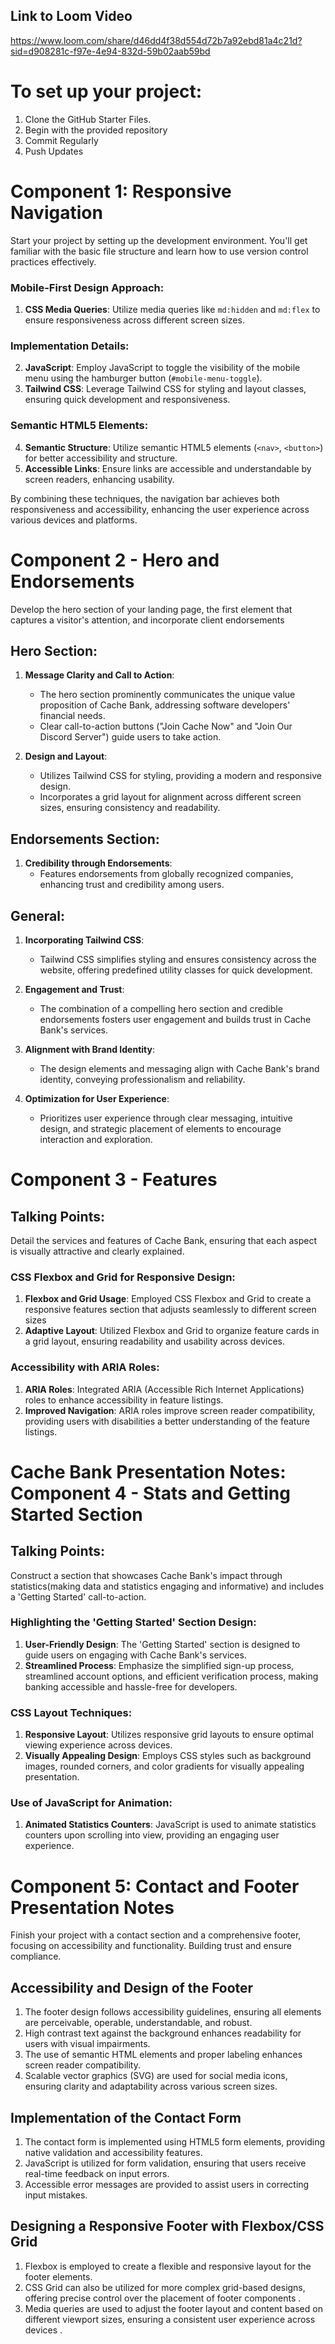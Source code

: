 ## Link to Loom Video
https://www.loom.com/share/d46dd4f38d554d72b7a92ebd81a4c21d?sid=d908281c-f97e-4e94-832d-59b02aab59bd

# To set up your project:
1. Clone the GitHub Starter Files.
2. Begin with the provided repository
3. Commit Regularly
4. Push Updates 


# Component 1: Responsive Navigation

Start your project by setting up the development environment. You'll get familiar with the basic file structure and learn how to use version control practices effectively.

### Mobile-First Design Approach:
1. **CSS Media Queries**: Utilize media queries like `md:hidden` and `md:flex` to ensure responsiveness across different screen sizes.

### Implementation Details:
2. **JavaScript**: Employ JavaScript to toggle the visibility of the mobile menu using the hamburger button (`#mobile-menu-toggle`).
3. **Tailwind CSS**: Leverage Tailwind CSS for styling and layout classes, ensuring quick development and responsiveness.

### Semantic HTML5 Elements:
4. **Semantic Structure**: Utilize semantic HTML5 elements (`<nav>`, `<button>`) for better accessibility and structure.
5. **Accessible Links**: Ensure links are accessible and understandable by screen readers, enhancing usability.

By combining these techniques, the navigation bar achieves both responsiveness and accessibility, enhancing the user experience across various devices and platforms.


# Component 2 - Hero and Endorsements

Develop the hero section of your landing page, the first element that captures a visitor's attention, and incorporate client endorsements

## Hero Section:
1. **Message Clarity and Call to Action**:
   - The hero section prominently communicates the unique value proposition of Cache Bank, addressing software developers' financial needs.
   - Clear call-to-action buttons ("Join Cache Now" and "Join Our Discord Server") guide users to take action.

2. **Design and Layout**:
   - Utilizes Tailwind CSS for styling, providing a modern and responsive design.
   - Incorporates a grid layout for alignment across different screen sizes, ensuring consistency and readability.

## Endorsements Section:
1. **Credibility through Endorsements**:
   - Features endorsements from globally recognized companies, enhancing trust and credibility among users.

## General:
1. **Incorporating Tailwind CSS**:
   - Tailwind CSS simplifies styling and ensures consistency across the website, offering predefined utility classes for quick development.

2. **Engagement and Trust**:
   - The combination of a compelling hero section and credible endorsements fosters user engagement and builds trust in Cache Bank's services.

3. **Alignment with Brand Identity**:
   - The design elements and messaging align with Cache Bank's brand identity, conveying professionalism and reliability.

4. **Optimization for User Experience**:
   - Prioritizes user experience through clear messaging, intuitive design, and strategic placement of elements to encourage interaction and exploration.


# Component 3 - Features

## Talking Points:
Detail the services and features of Cache Bank, ensuring that each aspect is visually attractive and clearly explained.

### CSS Flexbox and Grid for Responsive Design:
1. **Flexbox and Grid Usage**: Employed CSS Flexbox and Grid to create a responsive features section that adjusts seamlessly to different screen sizes
2. **Adaptive Layout**: Utilized Flexbox and Grid to organize feature cards in a grid layout, ensuring readability and usability across devices.

### Accessibility with ARIA Roles:
1. **ARIA Roles**: Integrated ARIA (Accessible Rich Internet Applications) roles to enhance accessibility in feature listings.
2. **Improved Navigation**: ARIA roles improve screen reader compatibility, providing users with disabilities a better understanding of the feature listings.


# Cache Bank Presentation Notes: Component 4 - Stats and Getting Started Section

## Talking Points:
Construct a section that showcases Cache Bank's impact through statistics(making data and statistics engaging and informative) and includes a 'Getting Started' call-to-action.

### Highlighting the 'Getting Started' Section Design:
1. **User-Friendly Design**: The 'Getting Started' section is designed to guide users on engaging with Cache Bank's services.
2. **Streamlined Process**: Emphasize the simplified sign-up process, streamlined account options, and efficient verification process, making banking accessible and hassle-free for developers.

### CSS Layout Techniques:
1. **Responsive Layout**: Utilizes responsive grid layouts to ensure optimal viewing experience across devices.
2. **Visually Appealing Design**: Employs CSS styles such as background images, rounded corners, and color gradients for visually appealing presentation.

### Use of JavaScript for Animation:
1. **Animated Statistics Counters**: JavaScript is used to animate statistics counters upon scrolling into view, providing an engaging user experience.


# Component 5: Contact and Footer Presentation Notes
 Finish your project with a contact section and a comprehensive footer, focusing on accessibility and functionality. Building trust and ensure compliance.

## Accessibility and Design of the Footer
1. The footer design follows accessibility guidelines, ensuring all elements are perceivable, operable, understandable, and robust.
2. High contrast text against the background enhances readability for users with visual impairments.
3. The use of semantic HTML elements and proper labeling enhances screen reader compatibility.
4. Scalable vector graphics (SVG) are used for social media icons, ensuring clarity and adaptability across various screen sizes.

## Implementation of the Contact Form
1. The contact form is implemented using HTML5 form elements, providing native validation and accessibility features.
2. JavaScript is utilized for form validation, ensuring that users receive real-time feedback on input errors.
3. Accessible error messages are provided to assist users in correcting input mistakes.

## Designing a Responsive Footer with Flexbox/CSS Grid
1. Flexbox is employed to create a flexible and responsive layout for the footer elements.
2. CSS Grid can also be utilized for more complex grid-based designs, offering precise control over the placement of footer components .
3. Media queries are used to adjust the footer layout and content based on different viewport sizes, ensuring a consistent user experience across devices .
